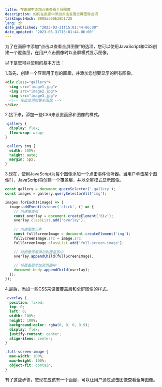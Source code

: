 ```yaml
---
title: 在画廊中添加点击查看全屏图像
description: 如何在画廊中添加点击查看全屏图像选项
taskInputHash: 8908aa00b38b1728
lang: zh
date_published: "2023-03-31T15:01:44-06:00"
date_updated: "2023-03-31T15:01:44-06:00"
---
```

为了在画廊中添加“点击以查看全屏图像”的选项，您可以使用JavaScript和CSS创建一个覆盖层，在用户点击图像时以全屏模式显示图像。

以下是您可以使用的基本方法：

1.首先，创建一个容器用于您的画廊，并添加您想要显示的所有图像。

```html
<div class="gallery">
  <img src="image1.jpg">
  <img src="image2.jpg">
  <img src="image3.jpg">
  <!-- 在此处添加更多图像 -->
</div>
```


2.接下来，添加一些CSS来设置画廊和图像的样式。

```css
.gallery {
  display: flex;
  flex-wrap: wrap;
}

.gallery img {
  width: 100%;
  height: auto;
  margin: 5px;
}
```


3.现在，使用JavaScript为每个图像添加一个点击事件侦听器。当用户单击某个图像时，JavaScript将创建一个覆盖层，并以全屏模式显示图像。

```javascript
const gallery = document.querySelector('.gallery');
const images = gallery.querySelectorAll('img');

images.forEach((image) => {
  image.addEventListener('click', () => {
    // 创建覆盖层
    const overlay = document.createElement('div');
    overlay.classList.add('overlay');
    
    // 创建图像元素
    const fullScreenImage = document.createElement('img');
    fullScreenImage.src = image.src;
    fullScreenImage.classList.add('full-screen-image');
    
    // 将图像元素添加到覆盖层中
    overlay.appendChild(fullScreenImage);
    
    // 将覆盖层添加到页面中
    document.body.appendChild(overlay);
  });
});
```


4.最后，添加一些CSS来设置覆盖层和全屏图像的样式。

```css
.overlay {
  position: fixed;
  top: 0;
  left: 0;
  width: 100%;
  height: 100%;
  background-color: rgba(0, 0, 0, 0.9);
  display: flex;
  justify-content: center;
  align-items: center;
}

.full-screen-image {
  max-width: 100%;
  max-height: 100%;
  object-fit: contain;
}
```



有了这些步骤，您现在应该有一个画廊，可以让用户通过点击图像查看全屏图像。
